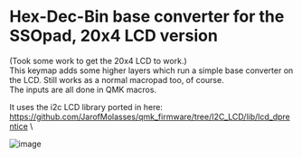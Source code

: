 # Hex-Dec-Bin base converter for the SSOpad, 20x4 LCD version
(Took some work to get the 20x4 LCD to work.) \
This keymap adds some higher layers which run a simple base converter on the LCD. Still works as a normal macropad too, of course.\
The inputs are all done in QMK macros.

It uses the i2c LCD library ported in here: https://github.com/JarofMolasses/qmk_firmware/tree/I2C_LCD/lib/lcd_dprentice \

![image](https://user-images.githubusercontent.com/33560291/103701613-2e292a00-4f5b-11eb-8cc5-206fa004af61.jpg)
